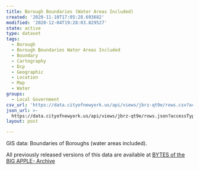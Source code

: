 ```yaml
---
title: Borough Boundaries (Water Areas Included)
created: '2020-11-10T17:05:28.693682'
modified: '2020-12-04T19:28:03.829527'
state: active
type: dataset
tags:
  - Borough
  - Borough Boundaries Water Areas Included
  - Boundary
  - Cartography
  - Dcp
  - Geographic
  - Location
  - Map
  - Water
groups:
  - Local Government
csv_url: 'https://data.cityofnewyork.us/api/views/jbrz-qt9e/rows.csv?accessType=DOWNLOAD'
json_url: >-
  https://data.cityofnewyork.us/api/views/jbrz-qt9e/rows.json?accessType=DOWNLOAD
layout: post

---
```

GIS data: Boundaries of Boroughs (water areas included).

All previously released versions of this data are available at <a href="https://www1.nyc.gov/site/planning/data-maps/open-data/bytes-archive.page?sorts[year]=0">BYTES of the BIG APPLE- Archive</a>
